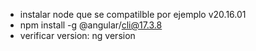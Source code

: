 
- instalar node que se compatilble por ejemplo v20.16.01
- npm install -g @angular/cli@17.3.8
- verificar version: ng version